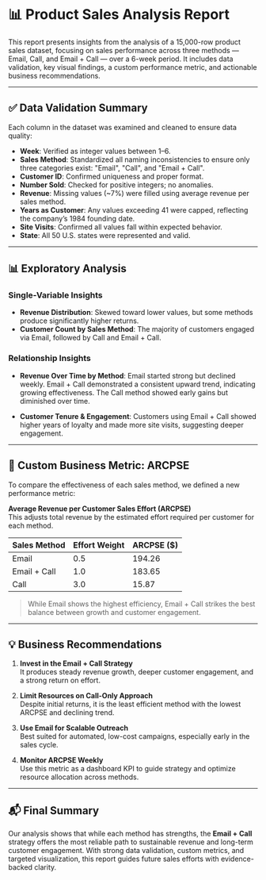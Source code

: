 # 📊 Product Sales Analysis Report

This report presents insights from the analysis of a 15,000-row product sales dataset, focusing on sales performance across three methods — Email, Call, and Email + Call — over a 6-week period. It includes data validation, key visual findings, a custom performance metric, and actionable business recommendations.

---

## ✅ Data Validation Summary

Each column in the dataset was examined and cleaned to ensure data quality:

- **Week**: Verified as integer values between 1–6.
- **Sales Method**: Standardized all naming inconsistencies to ensure only three categories exist: "Email", "Call", and "Email + Call".
- **Customer ID**: Confirmed uniqueness and proper format.
- **Number Sold**: Checked for positive integers; no anomalies.
- **Revenue**: Missing values (~7%) were filled using average revenue per sales method.
- **Years as Customer**: Any values exceeding 41 were capped, reflecting the company’s 1984 founding date.
- **Site Visits**: Confirmed all values fall within expected behavior.
- **State**: All 50 U.S. states were represented and valid.

---

## 📊 Exploratory Analysis

### Single-Variable Insights

- **Revenue Distribution**: Skewed toward lower values, but some methods produce significantly higher returns.
- **Customer Count by Sales Method**: The majority of customers engaged via Email, followed by Call and Email + Call.

### Relationship Insights

- **Revenue Over Time by Method**: Email started strong but declined weekly. Email + Call demonstrated a consistent upward trend, indicating growing effectiveness. The Call method showed early gains but diminished over time.

- **Customer Tenure & Engagement**: Customers using Email + Call showed higher years of loyalty and made more site visits, suggesting deeper engagement.

---

## 📐 Custom Business Metric: ARCPSE

To compare the effectiveness of each sales method, we defined a new performance metric:

**Average Revenue per Customer Sales Effort (ARCPSE)**  
This adjusts total revenue by the estimated effort required per customer for each method.

| Sales Method    | Effort Weight | ARCPSE ($) |
|-----------------|----------------|------------|
| Email           | 0.5            | 194.26     |
| Email + Call    | 1.0            | 183.65     |
| Call            | 3.0            | 15.87      |

> While Email shows the highest efficiency, Email + Call strikes the best balance between growth and customer engagement.

---

## 💡 Business Recommendations

1. **Invest in the Email + Call Strategy**  
   It produces steady revenue growth, deeper customer engagement, and a strong return on effort.

2. **Limit Resources on Call-Only Approach**  
   Despite initial returns, it is the least efficient method with the lowest ARCPSE and declining trend.

3. **Use Email for Scalable Outreach**  
   Best suited for automated, low-cost campaigns, especially early in the sales cycle.

4. **Monitor ARCPSE Weekly**  
   Use this metric as a dashboard KPI to guide strategy and optimize resource allocation across methods.

---

## 📬 Final Summary

Our analysis shows that while each method has strengths, the **Email + Call** strategy offers the most reliable path to sustainable revenue and long-term customer engagement. With strong data validation, custom metrics, and targeted visualization, this report guides future sales efforts with evidence-backed clarity.
